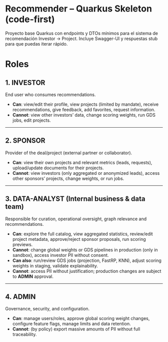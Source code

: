 
# Recommender – Quarkus Skeleton (code-first)

Proyecto base Quarkus con endpoints y DTOs mínimos para el sistema de recomendación Investor → Project.
Incluye Swagger-UI y respuestas stub para que puedas iterar rápido.

# Roles

## 1. INVESTOR
End user who consumes recommendations.  

- **Can**: view/edit their profile, view projects (limited by mandate), receive recommendations, give feedback, add favorites, request information.  
- **Cannot**: view other investors’ data, change scoring weights, run GDS jobs, edit projects.  

---

## 2. SPONSOR
Provider of the deal/project (external partner or collaborator).  

- **Can**: view their own projects and relevant metrics (leads, requests), upload/update documents for their projects.  
- **Cannot**: view investors (only aggregated or anonymized leads), access other sponsors’ projects, change weights, or run jobs.  

---

## 3. DATA-ANALYST (Internal business & data team)
Responsible for curation, operational oversight, graph relevance and recommendations.  

- **Can**: explore the full catalog, view aggregated statistics, review/edit project metadata, approve/reject sponsor proposals, run scoring previews.  
- **Cannot**: change global weights or GDS pipelines in production (only in sandbox), access investor PII without consent.  
- **Can also**: run/review GDS jobs (projection, FastRP, KNN), adjust scoring weights in staging, validate explainability.  
- **Cannot**: access PII without justification; production changes are subject to **ADMIN** approval.  

---

## 4. ADMIN
Governance, security, and configuration.  

- **Can**: manage users/roles, approve global scoring weight changes, configure feature flags, manage limits and data retention.  
- **Cannot**: (by policy) export massive amounts of PII without full traceability.  